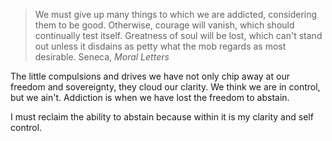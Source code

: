 > We must give up many things to which we are addicted, considering them to be good.  Otherwise, courage will vanish, which should continually test itself. Greatness of soul will be lost, which can't stand out unless it disdains as petty what the mob regards as most desirable. Seneca, _Moral Letters_

 The little compulsions and drives we have not only chip away at our freedom and sovereignty, they cloud our clarity.
 We think we are in control, but we ain't.
 Addiction is when we have lost the freedom to abstain.
 
 I must reclaim the ability to abstain because within it is my clarity and self control.
 
 
 